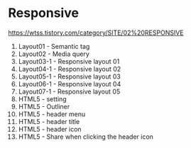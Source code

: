 # Responsive

https://wtss.tistory.com/category/SITE/02%20RESPONSIVE

1. Layout01 - Semantic tag
2. Layout02 - Media query
3. Layout03-1 - Responsive layout 01
4. Layout04-1 - Responsive layout 02
5. Layout05-1 - Responsive layout 03
6. Layout06-1 - Responsive layout 04
7. Layout07-1 - Responsive layout 05
8. HTML5 - setting
9. HTML5 - Outliner
10. HTML5 - header menu
11. HTML5 - header title
12. HTML5 - header icon
13. HTML5 - Share when clicking the header icon
